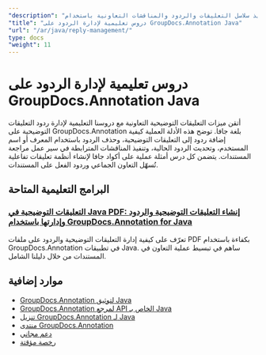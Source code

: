 ```yaml
---
"description": "دروس تعليمية خطوة بخطوة لتنفيذ سلاسل التعليقات والردود والمناقشات التعاونية باستخدام GroupDocs.Annotation لـ Java."
"title": "دروس تعليمية لإدارة الردود على GroupDocs.Annotation Java"
"url": "/ar/java/reply-management/"
type: docs
"weight": 11
---
```


# دروس تعليمية لإدارة الردود على GroupDocs.Annotation Java

أتقن ميزات التعليقات التوضيحية التعاونية مع دروسنا التعليمية لإدارة ردود التعليقات التوضيحية على GroupDocs.Annotation بلغة جافا. توضح هذه الأدلة العملية كيفية إضافة ردود إلى التعليقات التوضيحية، وحذف الردود باستخدام المعرف أو اسم المستخدم، وتحديث الردود الحالية، وتنفيذ المناقشات المترابطة في سير عمل مراجعة المستندات. يتضمن كل درس أمثلة عملية على أكواد جافا لإنشاء أنظمة تعليقات تفاعلية تُسهّل التعاون الجماعي وردود الفعل على المستندات.

## البرامج التعليمية المتاحة

### [التعليقات التوضيحية في Java PDF: إنشاء التعليقات التوضيحية والردود وإدارتها باستخدام GroupDocs.Annotation for Java](./java-annotator-groupdocs-pdf-annotations-replies/)
تعرّف على كيفية إدارة التعليقات التوضيحية والردود على ملفات PDF بكفاءة باستخدام GroupDocs.Annotation في تطبيقات Java. ساهم في تبسيط عملية التعاون في المستندات من خلال دليلنا الشامل.

## موارد إضافية

- [GroupDocs.Annotation لتوثيق Java](https://docs.groupdocs.com/annotation/java/)
- [GroupDocs.Annotation لمرجع API الخاص بـ Java](https://reference.groupdocs.com/annotation/java/)
- [تنزيل GroupDocs.Annotation لـ Java](https://releases.groupdocs.com/annotation/java/)
- [منتدى GroupDocs.Annotation](https://forum.groupdocs.com/c/annotation)
- [دعم مجاني](https://forum.groupdocs.com/)
- [رخصة مؤقتة](https://purchase.groupdocs.com/temporary-license/)